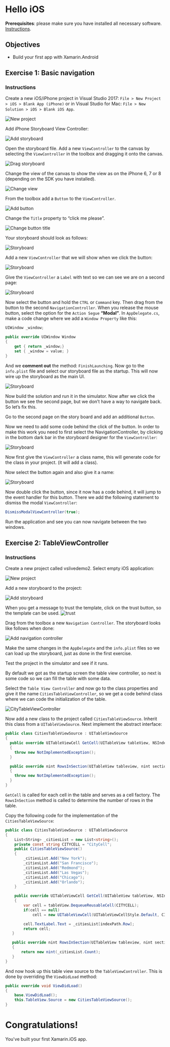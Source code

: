 # Hello iOS
**Prerequisites**: please make sure you have installed all necessary software. [Instructions](https://github.com/XpiritBV/xamarin-hands-on-labs/#getting-started).

## Objectives
- Build your first app with Xamarin.Android

## Exercise 1: Basic navigation
### Instructions
Create a new iOS/iPhone project in Visual Studio 2017: `File > New Project > iOS > Blank App (iPhone)` or in Visual Studio for Mac: `File > New Solution > iOS > Blank iOS App`.

![New project](./images/ios01.png)

Add iPhone Storyboard View Controller:

![Add storyboard](./images/ios02.png)

Open the storyboard file. Add a new `ViewController` to the canvas by selecting the `ViewController` in the toolbox and dragging it onto the canvas.

![Drag storyboard](./images/ios03.png)

Change the view of the canvas to show the view as on the iPhone 6, 7 or 8 (depending on the SDK you have installed).

![Change view](./images/ios04.png)

From the toolbox add a `Button` to the `ViewController`.

![Add button](./images/ios05.png)

Change the `Title` property to “click me please”.

![Change button title](./images/ios06.png)

Your storyboard should look as follows:

![Storyboard](./images/ios07.png)

Add a new `ViewController` that we will show when we click the button:	

![Storyboard](./images/ios08.png)

Give the `ViewController` a `Label` with text so we can see we are on a second page:

![Storyboard](./images/ios09.png)

Now select the button and hold the `CTRL` or `Command` key. Then drag from the button to the second `NavigationController`. When you release the mouse button, select the option for the `Action Segue` **“Modal”**. In `AppDelegate.cs`, make a code change where we add a `Window Property` like this:

```csharp
UIWindow _window;

public override UIWindow Window
{
    get { return _window;}
    set { _window = value; }
}
```

And we **comment out** the method: `FinishLaunching`. Now go to the `info.plist` file and select our storyboard file as the startup. This will now wire up the storyboard as the main UI.

![Storyboard](./images/ios10.png)

Now build the solution and run it in the simulator. Now after we click the button we see the second page, but we don’t have a way to navigate back. So let’s fix this.

Go to the second page on the story board and add an additional `Button`.

Now we need to add some code behind the click of the button. In order to make this work you need to first select the NavigationController, by clicking in the bottom dark bar in the storyboard designer for the `ViewController`:

![Storyboard](./images/ios11.png)

Now first give the `ViewController` a class name, this will generate code for the class in your project. (it will add a class).

Now select the button again and also give it a name:

![Storyboard](./images/ios12.png)

 Now double click the button, since it now has a code behind, it will jump to the event handler for this button. There we add the following statement to dismiss the modal `ViewController`:

 ```csharp
DismissModalViewController(true);
 ```

Run the application and see you can now navigate between the two windows.

## Exercise 2: TableViewController
### Instructions

Create a new project called vslivedemo2.
Select empty iOS application:

![New project](./images/ios21.png)

Add a new storyboard to the project: 

![Add storyboard](./images/ios22.png)

When you get a message to trust the template, click on the trust button, so the template can be used.
![trust](./images/ios22a.png)


 Drag from the toolbox a new `Navigation Controller`. The storyboard looks like follows when done:

![Add navigation controller](./images/ios23.png)

Make the same changes in the `AppDelegate` and the `info.plist` files so we can load up the storyboard, just as done in the first exercise.

Test the project in the simulator and see if it runs. 

By default we got as the startup screen the table view controller, so next is some code so we can fill the table with some data.

Select the `Table View Controller` and now go to the class properties and give it the name `CitiesTableViewController`, so we get a code behind class where we can code the initialization of the table.

![CityTableViewController](./images/ios23a.png)

Now add a new class to the project called `CitiesTableViewSource`. Inherit this class from a `UITableViewSource`. Next implement the abstract interface:

```csharp
public class CitiesTableViewSource : UITableViewSource 
{
  public override UITableViewCell GetCell(UITableView tableView, NSIndexPath indexPath)
  {
    throw new NotImplementedException();
  }

  public override nint RowsInSection(UITableView tableview, nint section)
  {
    throw new NotImplementedException();
  }
}
```

`GetCell` is called for each cell in the table and serves as a cell factory. The `RowsInSection` method is called to determine the number of rows in the table.

Copy the following code for the implementation of the `CitiesTableViewSource`:

```csharp
public class CitiesTableViewSource : UITableViewSource
{
    List<String> _citiesList = new List<string>();
    private const string CITYCELL = "CityCell";
    public CitiesTableViewSource()
    {
        _citiesList.Add("New York");
        _citiesList.Add("San Francisco");
        _citiesList.Add("Redmond");
        _citiesList.Add("Las Vegas");
        _citiesList.Add("Chicago");
        _citiesList.Add("Orlando");
    }

    public override UITableViewCell GetCell(UITableView tableView, NSIndexPath indexPath)
    {
        var cell = tableView.DequeueReusableCell(CITYCELL);
        if(cell == null)
            cell = new UITableViewCell(UITableViewCellStyle.Default, CITYCELL);

        cell.TextLabel.Text = _citiesList[indexPath.Row];
        return cell;
   }

   public override nint RowsInSection(UITableView tableview, nint section)
   {
       return new nint(_citiesList.Count);
   }
}
```

And now hook up this table view source to the `TableViewController`. This is done by overriding the `ViewDidLoad` method:

```csharp
public override void ViewDidLoad()
{
    base.ViewDidLoad();
    this.TableView.Source = new CitiesTableViewSource();
}
```

# Congratulations!
You've built your first Xamarin.iOS app.
